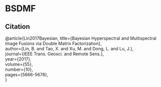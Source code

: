 ﻿# BSDMF


## Citation
@article{Lin2017Bayesian,
	title={Bayesian Hyperspectral and Multispectral Image Fusions via Double Matrix Factorization},  
	author={Lin, B. and Tao, X. and Xu, M. and Dong, L. and Lu, J.},  
	journal={IEEE Trans. Geosci. and Remote Sens.},  
	year={2017},   
	volume={55},   
	number={10},   
	pages={5666-5678},   
}
